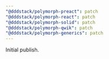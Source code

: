 ```yaml
---
"@dddstack/polymorph-preact": patch
"@dddstack/polymorph-react": patch
"@dddstack/polymorph-solid": patch
"@dddstack/polymorph-qwik": patch
"@dddstack/polymorph-generics": patch
---
```


Initial publish.
